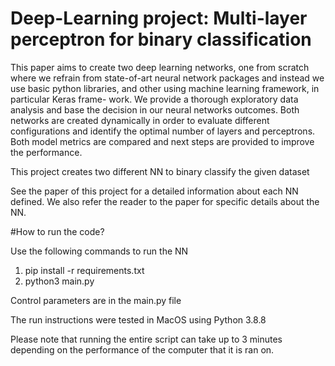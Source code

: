 # Deep-Learning project: Multi-layer perceptron for binary classification

This paper aims to create two deep learning networks, one from scratch where we refrain from state-of-art neural network packages and instead we use basic python libraries, and other using machine learning framework, in particular Keras frame- work. We provide a thorough exploratory data analysis and base the decision in our neural networks outcomes. Both networks are created dynamically in order to evaluate different configurations and identify the optimal number of layers and perceptrons. Both model metrics are compared and next steps are provided to improve the performance.

This project creates two different NN to binary classify the given dataset 

See the paper of this project for a detailed information about each NN defined. We also refer the reader to the paper for specific details about the NN.

#How to run the code?

Use the following commands to run the NN
1. pip install -r requirements.txt
2. python3 main.py

Control parameters are in the main.py file


The run instructions were tested in MacOS using Python 3.8.8

Please note that running the entire script can take up to 3 minutes depending on the performance of the computer that it is ran on. 
